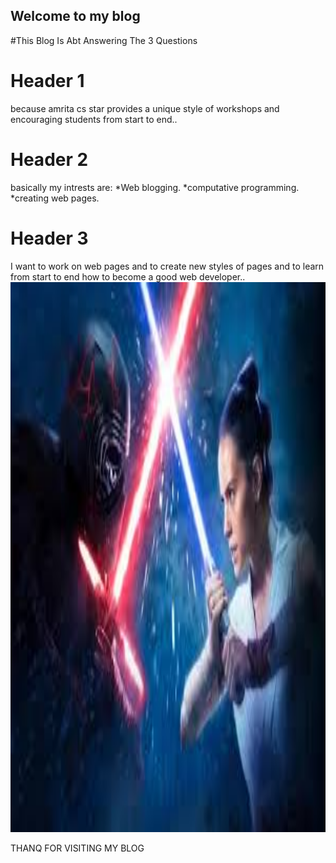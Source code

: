 ## Welcome to my blog
#This Blog Is Abt Answering The 3 Questions
# Header 1
because amrita cs star provides a unique style of workshops and encouraging students from start to end..
# Header 2
basically my intrests are: 
*Web blogging. 
*computative programming.
*creating web pages.
# Header 3
I want to work on web pages and to create new styles of pages and to learn from start to end how to become a good web developer..
<img src="index.jpeg" alt="star wars" width="960" height="880">
<p> THANQ FOR VISITING MY BLOG</P>



